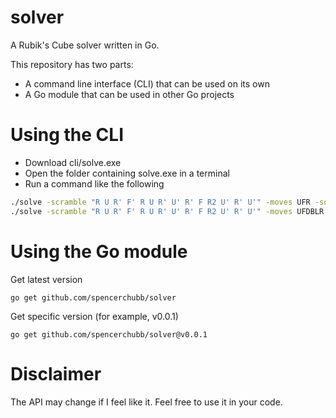 # solver

A Rubik's Cube solver written in Go.

This repository has two parts:
- A command line interface (CLI) that can be used on its own
- A Go module that can be used in other Go projects

# Using the CLI

- Download cli/solve.exe
- Open the folder containing solve.exe in a terminal
- Run a command like the following

```bash
./solve -scramble "R U R' F' R U R' U' R' F R2 U' R' U'" -moves UFR -solutions 10
./solve -scramble "R U R' F' R U R' U' R' F R2 U' R' U'" -moves UFDBLR -solutions 10
```

# Using the Go module

Get latest version
```
go get github.com/spencerchubb/solver
```

Get specific version (for example, v0.0.1)
```
go get github.com/spencerchubb/solver@v0.0.1
```

# Disclaimer

The API may change if I feel like it. Feel free to use it in your code.
